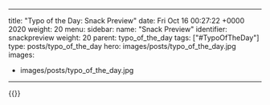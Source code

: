
---
title: "Typo of the Day: Snack Preview"
date: Fri Oct 16 00:27:22 +0000 2020
weight: 20
menu:
  sidebar:
    name: "Snack Preview"
    identifier: snackpreview
    weight: 20
    parent: typo_of_the_day
tags: ["#TypoOfTheDay"]
type: posts/typo_of_the_day
hero: images/posts/typo_of_the_day.jpg
images:
- images/posts/typo_of_the_day.jpg
---


{{<x user="mariatta" id="1316898493965901825">}}

